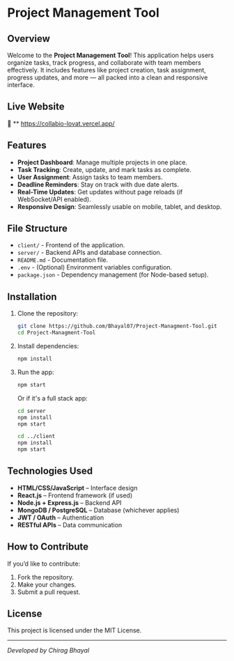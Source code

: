 
# Project Management Tool

## Overview

Welcome to the **Project Management Tool**! This application helps users organize tasks, track progress, and collaborate with team members effectively. It includes features like project creation, task assignment, progress updates, and more — all packed into a clean and responsive interface.

## Live Website

🔗 ** https://collabio-lovat.vercel.app/

## Features

* **Project Dashboard**: Manage multiple projects in one place.
* **Task Tracking**: Create, update, and mark tasks as complete.
* **User Assignment**: Assign tasks to team members.
* **Deadline Reminders**: Stay on track with due date alerts.
* **Real-Time Updates**: Get updates without page reloads (if WebSocket/API enabled).
* **Responsive Design**: Seamlessly usable on mobile, tablet, and desktop.

## File Structure

* `client/` - Frontend of the application.
* `server/` - Backend APIs and database connection.
* `README.md` - Documentation file.
* `.env` - (Optional) Environment variables configuration.
* `package.json` - Dependency management (for Node-based setup).

## Installation

1. Clone the repository:

   ```sh
   git clone https://github.com/Bhayal07/Project-Managment-Tool.git
   cd Project-Managment-Tool
   ```

2. Install dependencies:

   ```sh
   npm install
   ```

3. Run the app:

   ```sh
   npm start
   ```

   Or if it's a full stack app:

   ```sh
   cd server
   npm install
   npm start

   cd ../client
   npm install
   npm start
   ```

## Technologies Used

* **HTML/CSS/JavaScript** – Interface design
* **React.js** – Frontend framework (if used)
* **Node.js + Express.js** – Backend API
* **MongoDB / PostgreSQL** – Database (whichever applies)
* **JWT / OAuth** – Authentication
* **RESTful APIs** – Data communication

## How to Contribute

If you’d like to contribute:

1. Fork the repository.
2. Make your changes.
3. Submit a pull request.

## License

This project is licensed under the MIT License.

---

*Developed by Chirag Bhayal*
